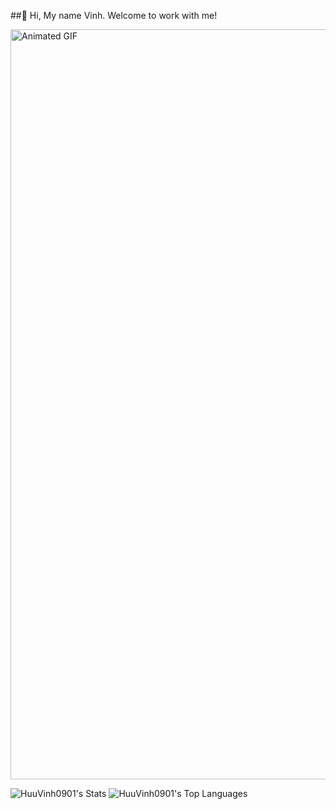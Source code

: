 ##👋 Hi, My name Vinh. Welcome to work with me!

<img src="https://i.giphy.com/media/v1.Y2lkPTc5MGI3NjExbDhma3MwMHZneGJ3ZXN2Mzh2dXVia24yaGY2NnpodjJ2dWRuMGwzZCZlcD12MV9pbnRlcm5hbF9naWZfYnlfaWQmY3Q9Zw/5k5vZwRFZR5aZeniqb/giphy.gif" alt="Animated GIF" width="1200" />

![HuuVinh0901's Stats](https://github-readme-stats.vercel.app/api?username=HuuVinh0901&theme=radical&show_icons=true&hide_border=false&count_private=false)
![HuuVinh0901's Top Languages](https://github-readme-stats.vercel.app/api/top-langs/?username=HuuVinh0901&theme=radical&show_icons=true&hide_border=false&layout=compact)


